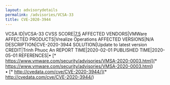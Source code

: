```yaml
---
layout: advisorydetails
permalink: /advisories/VCSA-33
title: CVE-2020-3944
---
```

VCSA ID|VCSA-33
CVSS SCORE|[7.5](https://nvd.nist.gov/vuln-metrics/cvss/v3-calculator?calculator&version=3.0&vector=(CVSS:3.1/AV:N/AC:L/PR:N/UI:N/S:U/C:H/I:N/A:N))
AFFECTED VENDORS|VMWare
AFFECTED PRODUCTS|Vrealize Operations
AFFECTED VERSIONS|N/A
DESCRIPTION|CVE-2020-3944
SOLUTION|Update to latest version
CREDIT|Trinh Phuoc An
REPORT TIME|2020-02-01
PUBLISHED TIME|2020-05-01
REFERENCES|&#8226; [* https://www.vmware.com/security/advisories/VMSA-2020-0003.html](* https://www.vmware.com/security/advisories/VMSA-2020-0003.html)<br>&#8226; [* http://cvedata.com/cve/CVE-2020-3944/](* http://cvedata.com/cve/CVE-2020-3944/)

